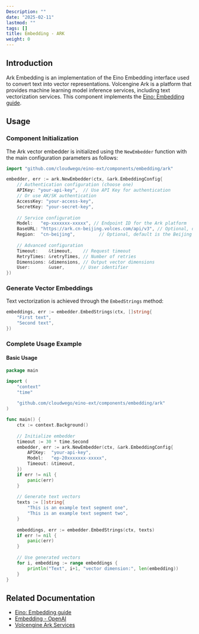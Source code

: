 ```yaml
---
Description: ""
date: "2025-02-11"
lastmod: ""
tags: []
title: Embedding - ARK
weight: 0
---
```


## **Introduction**

Ark Embedding is an implementation of the Eino Embedding interface used to convert text into vector representations. Volcengine Ark is a platform that provides machine learning model inference services, including text vectorization services. This component implements the [Eino: Embedding guide](/en/docs/eino/core_modules/components/embedding_guide).

## **Usage**

### **Component Initialization**

The Ark vector embedder is initialized using the `NewEmbedder` function with the main configuration parameters as follows:

```go
import "github.com/cloudwego/eino-ext/components/embedding/ark"

embedder, err := ark.NewEmbedder(ctx, &ark.EmbeddingConfig{
    // Authentication configuration (choose one)
    APIKey: "your-api-key",  // Use API Key for authentication
    // Or use AK/SK authentication
    AccessKey: "your-access-key",
    SecretKey: "your-secret-key",
    
    // Service configuration
    Model:   "ep-xxxxxxx-xxxxx", // Endpoint ID for the Ark platform
    BaseURL: "https://ark.cn-beijing.volces.com/api/v3", // Optional, default is the Beijing region
    Region:  "cn-beijing",         // Optional, default is the Beijing region
    
    // Advanced configuration
    Timeout:    &timeout,    // Request timeout
    RetryTimes: &retryTimes, // Number of retries
    Dimensions: &dimensions, // Output vector dimensions
    User:       &user,      // User identifier
})
```

### **Generate Vector Embeddings**

Text vectorization is achieved through the `EmbedStrings` method:

```go
embeddings, err := embedder.EmbedStrings(ctx, []string{
    "First text",
    "Second text",
})
```

### **Complete Usage Example**

#### **Basic Usage**

```go
package main

import (
    "context"
    "time"
    
    "github.com/cloudwego/eino-ext/components/embedding/ark"
)

func main() {
    ctx := context.Background()
    
    // Initialize embedder
    timeout := 30 * time.Second
    embedder, err := ark.NewEmbedder(ctx, &ark.EmbeddingConfig{
        APIKey:  "your-api-key",
        Model:   "ep-20xxxxxxx-xxxxx",
        Timeout: &timeout,
    })
    if err != nil {
        panic(err)
    }
    
    // Generate text vectors
    texts := []string{
        "This is an example text segment one",
        "This is an example text segment two",
    }
    
    embeddings, err := embedder.EmbedStrings(ctx, texts)
    if err != nil {
        panic(err)
    }
    
    // Use generated vectors
    for i, embedding := range embeddings {
        println("Text", i+1, "vector dimension:", len(embedding))
    }
}
```

## **Related Documentation**

- [Eino: Embedding guide](/en/docs/eino/core_modules/components/embedding_guide)
- [Embedding - OpenAI](/en/docs/eino/ecosystem/embedding/embedding_openai)
- [Volcengine Ark Services](https://www.volcengine.com/product/ark)
